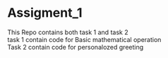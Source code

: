 # Assigment_1
This Repo contains both task 1 and task 2  
task 1 contain code for Basic mathematical operation  
Task 2 contain code for personalozed greeting
